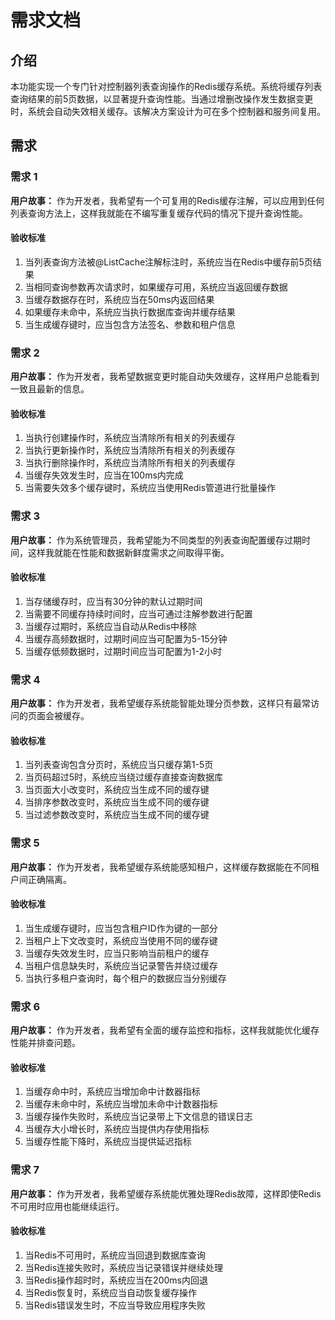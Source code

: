 # 需求文档

## 介绍

本功能实现一个专门针对控制器列表查询操作的Redis缓存系统。系统将缓存列表查询结果的前5页数据，以显著提升查询性能。当通过增删改操作发生数据变更时，系统会自动失效相关缓存。该解决方案设计为可在多个控制器和服务间复用。

## 需求

### 需求 1

**用户故事：** 作为开发者，我希望有一个可复用的Redis缓存注解，可以应用到任何列表查询方法上，这样我就能在不编写重复缓存代码的情况下提升查询性能。

#### 验收标准

1. 当列表查询方法被@ListCache注解标注时，系统应当在Redis中缓存前5页结果
2. 当相同查询参数再次请求时，如果缓存可用，系统应当返回缓存数据
3. 当缓存数据存在时，系统应当在50ms内返回结果
4. 如果缓存未命中，系统应当执行数据库查询并缓存结果
5. 当生成缓存键时，应当包含方法签名、参数和租户信息

### 需求 2

**用户故事：** 作为开发者，我希望数据变更时能自动失效缓存，这样用户总能看到一致且最新的信息。

#### 验收标准

1. 当执行创建操作时，系统应当清除所有相关的列表缓存
2. 当执行更新操作时，系统应当清除所有相关的列表缓存
3. 当执行删除操作时，系统应当清除所有相关的列表缓存
4. 当缓存失效发生时，应当在100ms内完成
5. 当需要失效多个缓存键时，系统应当使用Redis管道进行批量操作

### 需求 3

**用户故事：** 作为系统管理员，我希望能为不同类型的列表查询配置缓存过期时间，这样我就能在性能和数据新鲜度需求之间取得平衡。

#### 验收标准

1. 当存储缓存时，应当有30分钟的默认过期时间
2. 当需要不同缓存持续时间时，应当可通过注解参数进行配置
3. 当缓存过期时，系统应当自动从Redis中移除
4. 当缓存高频数据时，过期时间应当可配置为5-15分钟
5. 当缓存低频数据时，过期时间应当可配置为1-2小时

### 需求 4

**用户故事：** 作为开发者，我希望缓存系统能智能处理分页参数，这样只有最常访问的页面会被缓存。

#### 验收标准

1. 当列表查询包含分页时，系统应当只缓存第1-5页
2. 当页码超过5时，系统应当绕过缓存直接查询数据库
3. 当页面大小改变时，系统应当生成不同的缓存键
4. 当排序参数改变时，系统应当生成不同的缓存键
5. 当过滤参数改变时，系统应当生成不同的缓存键

### 需求 5

**用户故事：** 作为开发者，我希望缓存系统能感知租户，这样缓存数据能在不同租户间正确隔离。

#### 验收标准

1. 当生成缓存键时，应当包含租户ID作为键的一部分
2. 当租户上下文改变时，系统应当使用不同的缓存键
3. 当缓存失效发生时，应当只影响当前租户的缓存
4. 当租户信息缺失时，系统应当记录警告并绕过缓存
5. 当执行多租户查询时，每个租户的数据应当分别缓存

### 需求 6

**用户故事：** 作为开发者，我希望有全面的缓存监控和指标，这样我就能优化缓存性能并排查问题。

#### 验收标准

1. 当缓存命中时，系统应当增加命中计数器指标
2. 当缓存未命中时，系统应当增加未命中计数器指标
3. 当缓存操作失败时，系统应当记录带上下文信息的错误日志
4. 当缓存大小增长时，系统应当提供内存使用指标
5. 当缓存性能下降时，系统应当提供延迟指标

### 需求 7

**用户故事：** 作为开发者，我希望缓存系统能优雅处理Redis故障，这样即使Redis不可用时应用也能继续运行。

#### 验收标准

1. 当Redis不可用时，系统应当回退到数据库查询
2. 当Redis连接失败时，系统应当记录错误并继续处理
3. 当Redis操作超时时，系统应当在200ms内回退
4. 当Redis恢复时，系统应当自动恢复缓存操作
5. 当Redis错误发生时，不应当导致应用程序失败